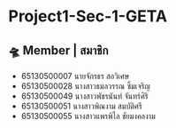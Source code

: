 # Project1-Sec-1-GETA

## 🛸 Member | สมาชิก

- 65130500007 นายจักรธร สอวิเศษ
- 65130500028 นางสาวธมลวรรณ ซิ้มเจริญ
- 65130500049 นางสาวพัชรนันท์ จันทร์ศิริ
- 65130500051 นางสาวพิณงาม สมบัติศรี
- 65130500055 นางสาวแพรพิไล ชัยมงคลงาม
